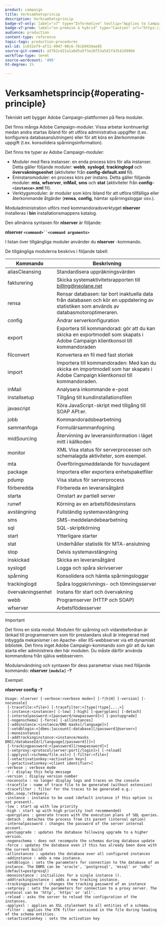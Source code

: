 ```yaml
---
product: campaign
title: Verksamhetsprincip
description: Verksamhetsprincip
badge-v7-only: label="v7" type="Informative" tooltip="Applies to Campaign Classic v7 only"
badge-v7-prem: label="on-premise & hybrid" type="Caution" url="https://experienceleague.adobe.com/docs/campaign-classic/using/installing-campaign-classic/architecture-and-hosting-models/hosting-models-lp/hosting-models.html?lang=en" tooltip="Applies to on-premise and hybrid deployments only"
audience: production
content-type: reference
topic-tags: production-procedures
exl-id: 1c032ef9-af11-4947-90c6-76cb9434ae85
source-git-commit: a5762cd21a1a6d5a5f3a10f53a5d1f43542d99d4
workflow-type: tm+mt
source-wordcount: '495'
ht-degree: 1%

---
```


# Verksamhetsprincip{#operating-principle}



Tekniskt sett bygger Adobe Campaign-plattformen på flera moduler.

Det finns många Adobe Campaign-moduler. Vissa arbetar kontinuerligt medan andra startas ibland för att utföra administrativa uppgifter (t.ex. konfigurera databasanslutningen) eller för att köra en återkommande uppgift (t.ex. konsolidera spårningsinformation).

Det finns tre typer av Adobe Campaign-moduler:

* Moduler med flera instanser: en enda process körs för alla instanser. Detta gäller följande moduler: **webb**, **syslogd**, **trackinglogd** och **övervakningsenhet** (aktiviteter från **config-default.xml** fil).
* Eninstansmoduler: en process körs per instans. Detta gäller följande moduler: **mta**, **wfserver**, **inMail**, **sms** och **stat** (aktiviteter från **config-`<instance>`.xml** fil).
* Verktygsmoduler: är moduler som körs ibland för att utföra tillfälliga eller återkommande åtgärder (**rensa**, **config**, hämtar spårningsloggar osv.).

Moduladministration utförs med kommandoradsverktyget **nlserver** installeras i **bin** installationsmappens katalog.

Den allmänna syntaxen för **nlserver** är följande:

**nlserver `<command>``<command arguments>`**

I listan över tillgängliga moduler använder du **nlserver** -kommando.

De tillgängliga modulerna beskrivs i följande tabell:

| Kommando | Beskrivning |
|---|---|
| aliasCleansing | Standardisera uppräkningsvärden |
| fakturering | Skicka systemaktivitetsrapporten till billing@neolane.net |
| rensa | Rensar databasen: tar bort inaktuella data från databasen och kör en uppdatering av statistiken som används av databasmotoroptimeraren. |
| config | Ändrar serverkonfiguration |
| export | Exportera till kommandorad: gör att du kan skicka en exportmodell som skapats i Adobe Campaign klientkonsol till kommandoraden |
| filconvert | Konvertera en fil med fast storlek |
| import | Importera till kommandoraden: Med kan du skicka en importmodell som har skapats i Adobe Campaign klientkonsol till kommandoraden. |
| inMail | Analysera inkommande e-post |
| installsetup | Tillgång till kundinstallationsfilen |
| javascript | Köra JavaScript-skript med tillgång till SOAP API:er. |
| jobb | Kommandoradsbearbetning |
| sammanfoga | Formulärsammanfogning |
| midSourcing | Återvinning av leveransinformation i läget mitt i källkoden |
| monitor | XML Visa status för serverprocesser och schemalagda aktiviteter, som exempel. |
| mta | Överföringsmeddelande för huvudagent |
| package | Importera eller exportera enhetspaketfiler |
| pdump | Visa status för serverprocess |
| förberedda | Förbereda en leveransåtgärd |
| starta | Omstart av partiell server |
| runwf | Körning av en arbetsflödesinstans |
| avstängning | Fullständig systemavstängning |
| sms | SMS-meddelandebearbetning |
| sql | SQL-skriptkörning |
| start | Ytterligare starter |
| stat | Underhåller statistik för MTA-anslutning |
| stop | Delvis systemavstängning |
| inskickad | Skicka en leveransåtgärd |
| syslogd | Logga och spåra skrivserver |
| spårning | Konsolidera och hämta spårningsloggar |
| trackinglogd | Spåra loggskrivnings- och tömningsserver |
| övervakningsenhet | Instans för start och övervakning |
| webb | Programserver (HTTP och SOAP) |
| wfserver | Arbetsflödesserver |

>[!IMPORTANT]
>
>Det finns en sista modul: Modulen för spårning och vidarebefordran är länkad till programservern som för prestandans skull är integrerad med inbyggda mekanismer i en Apache- eller IIS-webbserver via ett dynamiskt bibliotek. Det finns inget Adobe Campaign-kommando som gör att du kan starta eller administrera den här modulen. Du måste därför använda kommandona från själva webbservern.

Modulanvändning och syntaxen för dess parametrar visas med följande kommando: **nlserver `[module]` -?**

Exempel:

**nlserver config -?**

```
Usage: nlserver [-verbose:<verbose mode>] [-?|h|H] [-version] [-noconsole]
 [-tracefile:<file>] [-tracefilter:<[type|!type],...>]
 [-instance:<instance>] [-low] [-high] [-queryplans] [-detach]
 [-internalpassword:<[password/newpassword]>] [-postupgrade]
 [-nogenschema] [-force] [-allinstances]
 [-addinstance:<instance/DNS masks[/language]>]
 [-setdblogin:<[dbms:]account[:database][/password]@server>]
 [-monoinstance]
 [-addtrackinginstance:<instance/masks DNS[/databaseId/[/language[/password]]]>]
 [-trackingpassword:<[password][/newpassword]>]
 [-setproxy:<protocol/server:port[/login]>] [-reload]
 [-applyxsl:<schema/file.xsl>] [-filter:<file>]
 [-setactivationkey:<activation key>]
 [-getactivationkey:<client identifier>]
-verbose : verbose mode
-? : display this help message
-version : display version number
-noconsole : no longer display logs and traces on the console
-tracefile : name of trace file to be generated (without extension)
-tracefilter : filter for the traces to be generated e.g.: wdbc,soap,!xtkquery.
-instance : instance to be used (default instance if this option is not present).
-low : start up with low priority
-high : start up with high priority (not recommended)
-queryplans : generate traces with the execution plans of SQL queries.
-detach : detaches the process from its parent (internal option)
-internalpassword : changes the password of the server internal account.
-postupgrade : updates the database following upgrade to a higher version. 
-nogenschema : does not recompute the schemas during database update
-force : updates the database even if this has already been done with the current build 
-allinstances : updates the database over all configured instances
-addinstance : adds a new instance.
-setdblogin : sets the parameters for connection to the database of an instance. The DBMS can be 'oracle', 'postgresql', 'mssql' or 'odbc' (default=postgresql)
-monoinstance : initializes for a single instance ().
-addtrackinginstance : adds a new tracking instance.
-trackingpassword : changes the tracking password of an instance
-setproxy : sets the parameters for connection to a proxy server. The protocol can be 'http', 'https' or 'all'.
-reload : asks the server to reload the configuration of the instances. 
-applyxsl : applies an XSL stylesheet to all entities of a schema. 
-filter : applies the XTK filter contained in the file during loading of the schema entities.
-setactivationkey : sets the activation key
```
